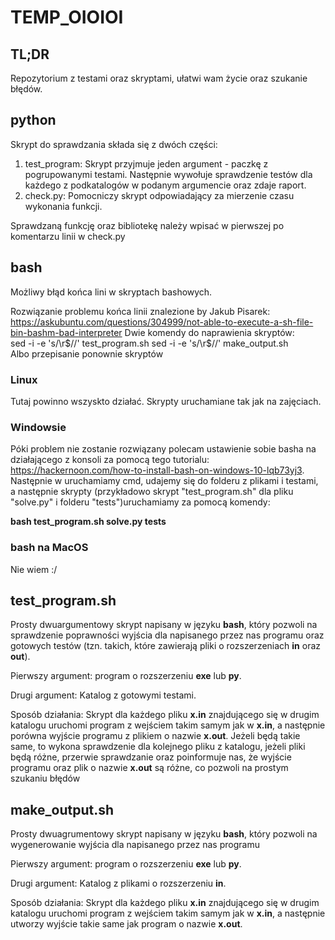 # TEMP_OIOIOI
## TL;DR
Repozytorium z testami oraz skryptami, ułatwi wam życie oraz szukanie błędów.

## python
Skrypt do sprawdzania składa się z dwóch części:

1. test_program: Skrypt przyjmuje jeden argument - paczkę z pogrupowanymi testami. Następnie wywołuje
sprawdzenie testów dla każdego z podkatalogów w podanym argumencie oraz zdaje raport.
2. check.py: Pomocniczy skrypt odpowiadający za mierzenie czasu wykonania funkcji.

Sprawdzaną funkcję oraz bibliotekę należy wpisać w pierwszej po komentarzu linii w check.py

## bash
Możliwy błąd końca lini w skryptach bashowych.

Rozwiązanie problemu końca linii znalezione by Jakub Pisarek:
https://askubuntu.com/questions/304999/not-able-to-execute-a-sh-file-bin-bashm-bad-interpreter
Dwie komendy do naprawienia skryptów:  
sed -i -e 's/\r$//' test_program.sh  
sed -i -e 's/\r$//' make_output.sh  
Albo przepisanie ponownie skryptów

### Linux
Tutaj powinno wszyskto działać. Skrypty uruchamiane tak jak na zajęciach.

### Windowsie
Póki problem nie zostanie rozwiązany polecam ustawienie sobie basha na działającego z konsoli
za pomocą tego tutorialu: https://hackernoon.com/how-to-install-bash-on-windows-10-lqb73yj3.
Następnie w uruchamiamy cmd, udajemy się do folderu z plikami i testami, a następnie skrypty 
(przykładowo skrypt "test_program.sh" dla pliku "solve.py" i folderu "tests")uruchamiamy za 
pomocą komendy:

**bash test_program.sh solve.py tests**

### bash na MacOS
Nie wiem :/

## test_program.sh
Prosty dwuargumentowy skrypt napisany w języku **bash**, który pozwoli na sprawdzenie
poprawności wyjścia dla napisanego przez nas programu oraz gotowych testów (tzn. takich,
które zawierają pliki o rozszerzeniach **in** oraz **out**).

Pierwszy argument: program o rozszerzeniu **exe** lub **py**.

Drugi argument: Katalog z gotowymi testami.

Sposób działania: Skrypt dla każdego pliku **x.in** znajdującego się w drugim katalogu
uruchomi program z wejściem takim samym jak w **x.in**, a następnie porówna wyjście
programu z plikiem o nazwie **x.out**. Jeżeli będą takie same, to wykona sprawdzenie dla
kolejnego pliku z katalogu, jeżeli pliki będą różne, przerwie sprawdzanie oraz poinformuje
nas, że wyjście programu oraz plik o nazwie **x.out** są różne, co pozwoli na prostym szukaniu
błędów
  
## make_output.sh
Prosty dwuagrumentowy skrypt napisany w języku **bash**, który pozwoli na wygenerowanie 
wyjścia dla napisanego przez nas programu

Pierwszy argument: program o rozszerzeniu **exe** lub **py**.

Drugi argument: Katalog z plikami o rozszerzeniu **in**.

Sposób działania: Skrypt dla każdego pliku **x.in** znajdującego się w drugim katalogu 
uruchomi program z wejściem takim samym jak w **x.in**, a następnie utworzy wyjście takie 
same jak program o nazwie **x.out**.
